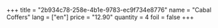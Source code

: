 +++
title = "2b934c78-258e-4b1e-9783-ec9f734e8776"
name = "Cabal Coffers"
lang = ["en"]
price = "12.90"
quantity = 4
foil = false
+++
